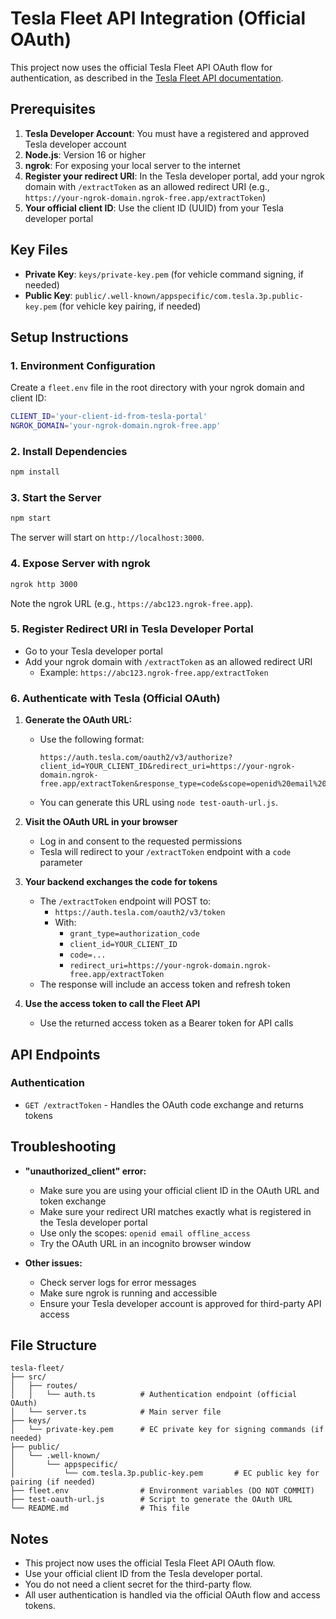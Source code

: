 # Tesla Fleet API Integration (Official OAuth)

This project now uses the official Tesla Fleet API OAuth flow for authentication, as described in the [Tesla Fleet API documentation](https://developer.tesla.com/docs/fleet-api/authentication/third-party-tokens).

## Prerequisites

1. **Tesla Developer Account**: You must have a registered and approved Tesla developer account
2. **Node.js**: Version 16 or higher
3. **ngrok**: For exposing your local server to the internet
4. **Register your redirect URI**: In the Tesla developer portal, add your ngrok domain with `/extractToken` as an allowed redirect URI (e.g., `https://your-ngrok-domain.ngrok-free.app/extractToken`)
5. **Your official client ID**: Use the client ID (UUID) from your Tesla developer portal

## Key Files

- **Private Key**: `keys/private-key.pem` (for vehicle command signing, if needed)
- **Public Key**: `public/.well-known/appspecific/com.tesla.3p.public-key.pem` (for vehicle key pairing, if needed)

## Setup Instructions

### 1. Environment Configuration

Create a `fleet.env` file in the root directory with your ngrok domain and client ID:

```bash
CLIENT_ID='your-client-id-from-tesla-portal'
NGROK_DOMAIN='your-ngrok-domain.ngrok-free.app'
```

### 2. Install Dependencies

```bash
npm install
```

### 3. Start the Server

```bash
npm start
```

The server will start on `http://localhost:3000`.

### 4. Expose Server with ngrok

```bash
ngrok http 3000
```

Note the ngrok URL (e.g., `https://abc123.ngrok-free.app`).

### 5. Register Redirect URI in Tesla Developer Portal

- Go to your Tesla developer portal
- Add your ngrok domain with `/extractToken` as an allowed redirect URI
  - Example: `https://abc123.ngrok-free.app/extractToken`

### 6. Authenticate with Tesla (Official OAuth)

1. **Generate the OAuth URL:**
   - Use the following format:
     ```
     https://auth.tesla.com/oauth2/v3/authorize?client_id=YOUR_CLIENT_ID&redirect_uri=https://your-ngrok-domain.ngrok-free.app/extractToken&response_type=code&scope=openid%20email%20offline_access&state=test
     ```
   - You can generate this URL using `node test-oauth-url.js`.

2. **Visit the OAuth URL in your browser**
   - Log in and consent to the requested permissions
   - Tesla will redirect to your `/extractToken` endpoint with a `code` parameter

3. **Your backend exchanges the code for tokens**
   - The `/extractToken` endpoint will POST to:
     - `https://auth.tesla.com/oauth2/v3/token`
     - With:
       - `grant_type=authorization_code`
       - `client_id=YOUR_CLIENT_ID`
       - `code=...`
       - `redirect_uri=https://your-ngrok-domain.ngrok-free.app/extractToken`
   - The response will include an access token and refresh token

4. **Use the access token to call the Fleet API**
   - Use the returned access token as a Bearer token for API calls

## API Endpoints

### Authentication
- `GET /extractToken` - Handles the OAuth code exchange and returns tokens

## Troubleshooting

- **"unauthorized_client" error:**
  - Make sure you are using your official client ID in the OAuth URL and token exchange
  - Make sure your redirect URI matches exactly what is registered in the Tesla developer portal
  - Use only the scopes: `openid email offline_access`
  - Try the OAuth URL in an incognito browser window

- **Other issues:**
  - Check server logs for error messages
  - Make sure ngrok is running and accessible
  - Ensure your Tesla developer account is approved for third-party API access

## File Structure

```
tesla-fleet/
├── src/
│   ├── routes/
│   │   └── auth.ts          # Authentication endpoint (official OAuth)
│   └── server.ts            # Main server file
├── keys/
│   └── private-key.pem      # EC private key for signing commands (if needed)
├── public/
│   └── .well-known/
│       └── appspecific/
│           └── com.tesla.3p.public-key.pem       # EC public key for pairing (if needed)
├── fleet.env                # Environment variables (DO NOT COMMIT)
├── test-oauth-url.js        # Script to generate the OAuth URL
└── README.md                # This file
```

## Notes
- This project now uses the official Tesla Fleet API OAuth flow.
- Use your official client ID from the Tesla developer portal.
- You do not need a client secret for the third-party flow.
- All user authentication is handled via the official OAuth flow and access tokens. 